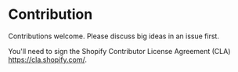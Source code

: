 # Contribution

Contributions welcome. Please discuss big ideas in an issue first.

You'll need to sign the Shopify Contributor License Agreement (CLA) https://cla.shopify.com/.
